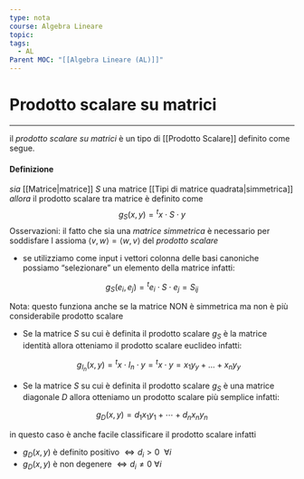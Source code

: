 ```yaml
---
type: nota
course: Algebra Lineare
topic: 
tags:
  - AL
Parent MOC: "[[Algebra Lineare (AL)]]"
---
```

# Prodotto scalare su matrici
---
il _prodotto scalare su matrici_ è un tipo di [[Prodotto Scalare]] definito come segue.
#### Definizione
_sia_ [[Matrice|matrice]] $S$ una matrice [[Tipi di matrice quadrata|simmetrica]] 
_allora_ il prodotto scalare tra matrice è definito come$$
g_S(x,y) = {}^tx \cdot S \cdot y
$$
Osservazioni:
il fatto che sia una _matrice simmetrica_ è necessario per soddisfare l assioma $\langle v,w\rangle=\langle w,v\rangle$ del _prodotto scalare_

- se utilizziamo come input i vettori colonna delle basi canoniche possiamo “selezionare” un elemento della matrice infatti:

$$
g_S(e_i,e_j) = {}^te_i \cdot S \cdot e_j = S_{ij}
$$

Nota: questo funziona anche se la matrice NON è simmetrica ma non è più considerabile prodotto scalare

- Se la matrice $S$ su cui è definita il prodotto scalare $g_S$ è la matrice identità allora otteniamo il prodotto scalare euclideo infatti:

    $$
    g_{I_n}(x,y)= {}^tx \cdot I_n \cdot y = {}^tx\cdot y=x_1y_y + \dots + x_ny_y
    $$

- Se la matrice $S$ su cui è definita il prodotto scalare $g_S$ è una matrice diagonale $D$ allora otteniamo un prodotto scalare più semplice infatti:

$$
g_D(x,y)=d_1x_1y_1 +\cdots+d_n  x_ny_n
$$

in questo caso è anche facile classificare il prodotto scalare infatti

- $g_D(x,y)$ è definito positivo $\iff d_i>0\ \ \forall i$
- $g_D(x,y)$ è non degenere $\iff d_i \not = 0 \ \forall i$

